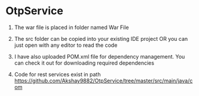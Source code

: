 # OtpService
1. The war file is placed in folder named War File

2. The src folder can be copied into your existing IDE project OR you can just open with any editor to read the code  

3. I have also uploaded POM.xml file for dependency management. You can check it out for downloading required dependencies

4. Code for rest services exist in path https://github.com/Akshay9882/OtpService/tree/master/src/main/java/com

